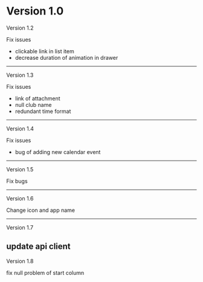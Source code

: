 Version 1.0
========
Version 1.2

Fix issues
- clickable link in list item
- decrease duration of animation in drawer

--------
Version 1.3

Fix issues
- link of attachment
- null club name
- redundant time format

--------
Version 1.4

Fix issues
- bug of adding new calendar event

--------
Version 1.5

Fix bugs

--------
Version 1.6

Change icon and app name

--------
Version 1.7

update api client
--------

Version 1.8

fix null problem of start column 